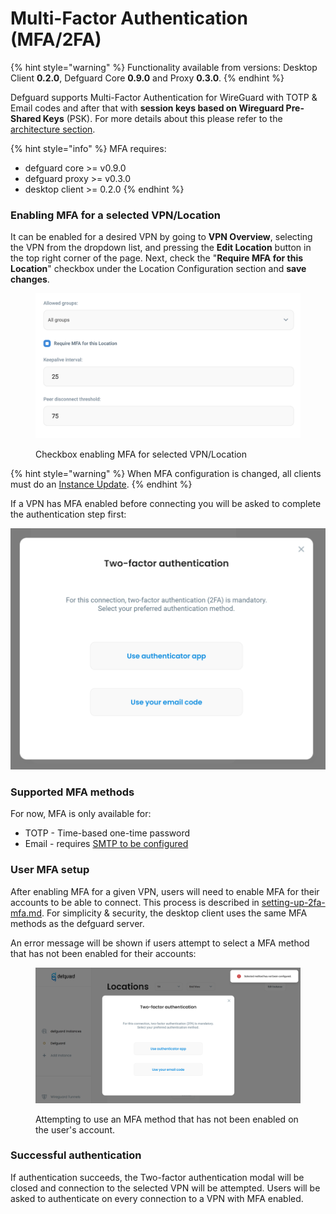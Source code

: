 # Multi-Factor Authentication (MFA/2FA)

{% hint style="warning" %}
Functionality available from versions: Desktop Client **0.2.0**, Defguard Core **0.9.0** and Proxy **0.3.0**.
{% endhint %}

Defguard supports Multi-Factor Authentication for WireGuard with TOTP & Email codes and after that with **session keys based on Wireguard Pre-Shared Keys** (PSK). For more details about this please refer to the [architecture section](architecture.md).

{% hint style="info" %}
MFA requires:

* defguard core >= v0.9.0
* defguard proxy >= v0.3.0
* desktop client >= 0.2.0
{% endhint %}

### Enabling MFA for a selected VPN/Location

It can be enabled for a desired VPN by going to **VPN Overview**, selecting the VPN from the dropdown list, and pressing the **Edit Location** button in the top right corner of the page. Next, check the "**Require MFA for this Location**" checkbox under the Location Configuration section and **save changes**.

<figure><img src="../../.gitbook/assets/Screenshot 2024-01-22 at 15.10.27.png" alt=""><figcaption><p>Checkbox enabling MFA for selected VPN/Location</p></figcaption></figure>

{% hint style="warning" %}
When MFA configuration is changed, all clients must do an [Instance Update](update-instance.md).
{% endhint %}

If a VPN has MFA enabled before connecting you will be asked to complete the authentication step first:

![](../../.gitbook/assets/defguard-client-mfa-modal.png)&#x20;

### Supported MFA methods

For now, MFA is only available for:

* TOTP - Time-based one-time password
* Email - requires [SMTP to be configured](../setting-up-smtp-for-email-notifications.md)

### User MFA setup

After enabling MFA for a given VPN, users will need to enable MFA for their accounts to be able to connect. This process is described in [setting-up-2fa-mfa.md](../setting-up-2fa-mfa.md "mention"). For simplicity & security, the desktop client uses the same MFA methods as the defguard server.

An error message will be shown if users attempt to select a MFA method that has not been enabled for their accounts:

<figure><img src="../../.gitbook/assets/defguard-client-mfa-not-configured.png" alt=""><figcaption><p>Attempting to use an MFA method that has not been enabled on the user's account.</p></figcaption></figure>

### Successful authentication

If authentication succeeds, the Two-factor authentication modal will be closed and connection to the selected VPN will be attempted. Users will be asked to authenticate on every connection to a VPN with MFA enabled.
